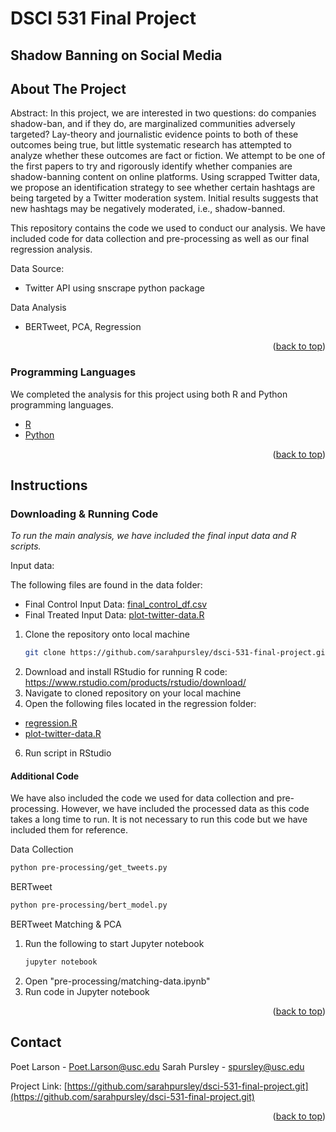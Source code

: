 # DSCI 531 Final Project
## Shadow Banning on Social Media 
<div id="top"></div>

<!-- ABOUT THE PROJECT -->
## About The Project

Abstract:
In this project, we are interested in two questions: do companies shadow-ban, and if they do, are marginalized communities adversely targeted? Lay-theory and journalistic evidence points to both of these outcomes being true, but little systematic research has attempted to analyze whether these outcomes are fact or fiction. We attempt to be one of the first papers to try and rigorously identify whether companies are shadow-banning content on online platforms. Using scrapped Twitter data, we propose an identification strategy to see whether certain hashtags are being targeted by a Twitter moderation system. Initial results suggests that new hashtags may be negatively moderated, i.e., shadow-banned. 

This repository contains the code we used to conduct our analysis. We have included code for data collection and pre-processing as well as our final regression analysis.

Data Source:
* Twitter API using snscrape python package

Data Analysis
* BERTweet, PCA, Regression 

<p align="right">(<a href="#top">back to top</a>)</p>

### Programming Languages

We completed the analysis for this project using both R and Python programming languages.

* [R](https://www.r-project.org/)
* [Python](https://www.python.org/)

<p align="right">(<a href="#top">back to top</a>)</p>

<!-- GETTING STARTED -->
## Instructions

### Downloading & Running Code
_To run the main analysis, we have included the final input data and R scripts._

 Input data:

 The following files are found in the data folder:
   * Final Control Input Data: [final_control_df.csv](final_control_df.csv)
   * Final Treated Input Data: [plot-twitter-data.R](final_treated_df.csv)

1. Clone the repository onto local machine 
   ```sh
   git clone https://github.com/sarahpursley/dsci-531-final-project.git
   ```
2. Download and install RStudio for running R code: https://www.rstudio.com/products/rstudio/download/
4. Navigate to cloned repository on your local machine
5. Open the following files located in the regression folder:

  * [regression.R](regression/regression.R)
  * [plot-twitter-data.R](regression/plot-twitter-data.R)

6. Run script in RStudio

#### Additional Code
We have also included the code we used for data collection and pre-processing. However, we have included the processed data as this code takes a long time to run. It is not necessary to run this code but we have included them for reference.

Data Collection
   ```sh
   python pre-processing/get_tweets.py
   ```
   
BERTweet
   ```sh
   python pre-processing/bert_model.py
   ```
   
BERTweet Matching & PCA
1. Run the following to start Jupyter notebook
   ```sh
   jupyter notebook
   ```
2. Open "pre-processing/matching-data.ipynb"
3. Run code in Jupyter notebook

<p align="right">(<a href="#top">back to top</a>)</p>

<!-- CONTACT -->
## Contact

Poet Larson  - Poet.Larson@usc.edu
Sarah Pursley - spursley@usc.edu

Project Link: [https://github.com/sarahpursley/dsci-531-final-project.git](https://github.com/sarahpursley/dsci-531-final-project.git)

<p align="right">(<a href="#top">back to top</a>)</p>
